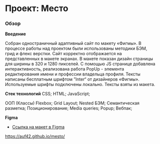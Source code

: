 # Проект: Место

### Обзор

**Введение**

Собран одностраничный адаптивный сайт по макету «Фигмы». В процессе работы над проектом были использованы методики БЭМ, грид и флекс верстки.
Сайт корректно отображается на представленных в макете экранах. В макете показан дизайн страницы для ширины в 320 и 1280 пикселей.
С помощью JS странице добавлена интерактивность, реализована работа PopUp - элемента редактирования имени и профессии владельца профиля.
Тексты написаны бесплатным шрифтом ”Inter“ от дизайнеров «Фигмы».
Используемые шрифты подключены локально. Тексты взяты из макета.

**Стек технологий**
CSS;
HTML;
JavaScript;

ООП (Классы)
Flexbox;
Grid Layout;
Nested БЭМ;
Семантическая разметка;
Позиционирование;
Media queries;
Popup;
Вебпак;

**Figma**

* [Ссылка на макет в Figma](https://www.figma.com/file/2cn9N9jSkmxD84oJik7xL7/JavaScript.-Sprint-4?node-id=0%3A1)

https://auf42.github.io/mesto/
